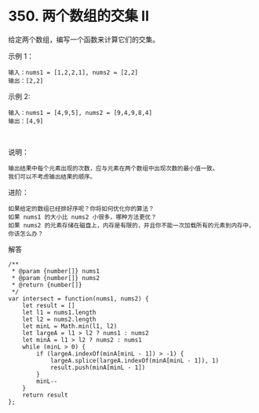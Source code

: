 # 350. 两个数组的交集 II
给定两个数组，编写一个函数来计算它们的交集。

示例 1：

    输入：nums1 = [1,2,2,1], nums2 = [2,2]
    输出：[2,2]
示例 2:

    输入：nums1 = [4,9,5], nums2 = [9,4,9,8,4]
    输出：[4,9]
 

说明：

    输出结果中每个元素出现的次数，应与元素在两个数组中出现次数的最小值一致。
    我们可以不考虑输出结果的顺序。
进阶：

    如果给定的数组已经排好序呢？你将如何优化你的算法？
    如果 nums1 的大小比 nums2 小很多，哪种方法更优？
    如果 nums2 的元素存储在磁盘上，内存是有限的，并且你不能一次加载所有的元素到内存中，你该怎么办？
    
解答

    /**
     * @param {number[]} nums1
     * @param {number[]} nums2
     * @return {number[]}
     */
    var intersect = function(nums1, nums2) {
        let result = []
        let l1 = nums1.length
        let l2 = nums2.length
        let minL = Math.min(l1, l2)
        let largeA = l1 > l2 ? nums1 : nums2
        let minA = l1 > l2 ? nums2 : nums1
        while (minL > 0) {
            if (largeA.indexOf(minA[minL - 1]) > -1) {
                largeA.splice(largeA.indexOf(minA[minL - 1]), 1)
                result.push(minA[minL - 1])
            }
            minL--
        }
        return result
    };    